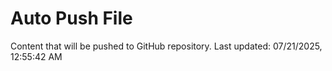 # Auto Push File

Content that will be pushed to GitHub repository.
Last updated: 07/21/2025, 12:55:42 AM